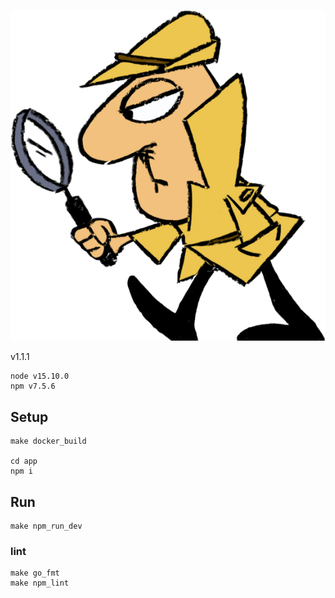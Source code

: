 

![Clouseau](docs/clouseau.png)

v1.1.1

```
node v15.10.0
npm v7.5.6
```

## Setup
```
make docker_build

cd app
npm i
```

## Run
```
make npm_run_dev
```

### lint
```
make go_fmt
make npm_lint
```

